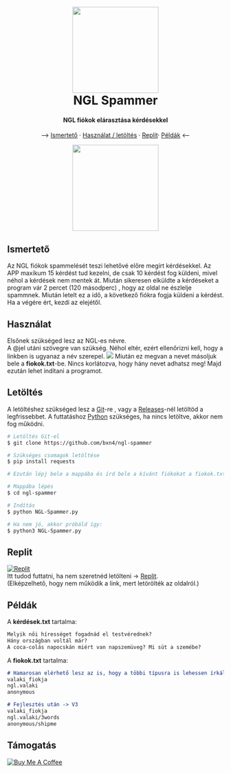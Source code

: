 
<h1 align="center">
  <br>
<img src="https://user-images.githubusercontent.com/78733248/212997444-e311a1e9-cfae-4217-8118-ac23512723a9.jpg" width="200"></a>
  <br>
  NGL Spammer
</h1>
<h4 align="center">NGL fiókok elárasztása kérdésekkel</h4>
<p align="center">
  --> <a href="#ismertető">Ismertető</a> ·
  <a href="#használat">Használat / letöltés</a> ·
  <a href="#replit">Replit</a>·
    <a href="#példák">Példák</a> <--
</p>

<center><img src="https://user-images.githubusercontent.com/78733248/213006672-89089652-3251-4fd1-9bb2-e3d3507903c7.gif" width=200 align="center"></center>

## Ismertető
Az NGL fiókok spammelését teszi lehetővé előre megírt kérdésekkel. Az APP maxikum 15 kérdést tud kezelni, de csak 10 kérdést fog küldeni, mivel néhol a kérdések nem mentek át. Miután sikeresen elküldte a kérdéseket a program vár 2 percet  (120 másodperc) , hogy az oldal ne észlelje spammnek. Miután letelt ez a idő, a következő fiókra fogja küldeni a kérdést. Ha a végére ért, kezdi az elejétől.

## Használat

Elsőnek szükséged lesz az NGL-es névre. <br> A @jel utáni szövegre van szükség. Néhol eltér, ezért ellenőrizni kell, hogy a linkben is ugyanaz a név szerepel.
<img src="https://user-images.githubusercontent.com/78733248/213011344-bfaf61fa-9e02-4fe8-a70c-eeb99e19f341.png">
Miután ez megvan a nevet másoljuk bele a **fiokok.txt**-be.
Nincs korlátozva, hogy hány nevet adhatsz meg!
Majd ezután lehet indítani a programot.

## Letöltés
A letöltéshez szükséged lesz a [Git](https://git-scm.com)-re , vagy a  [Releases](https://github.com/BXn4/NGL-Spammer/releases)-nél letöltöd a legfrissebbet. 
A futtatáshoz [Python](https://www.python.org/) szükséges, ha nincs letöltve, akkor nem fog működni.

```bash
# Letöltés Git-el
$ git clone https://github.com/bxn4/ngl-spammer

# Szükséges csomagok letöltése
$ pip install requests

# Ezután lépj bele a mappába és írd bele a kívánt fiókokat a fiokok.txt-be! (ha kihagytad volna)

# Mappába lépés
$ cd ngl-spammer

# Indítás
$ python NGL-Spammer.py

# Ha nem jó, akkor próbáld így:
$ python3 NGL-Spammer.py
```

## Replit
<a href="https://replit.com/@BXn4/NGL-Spammer?v=1" target="_blank"><img src="https://img.shields.io/badge/replit-667881?style=for-the-badge&logo=replit&logoColor=white" alt="Replit"></a><br>
Itt tudod futtatni, ha nem szeretnéd letölteni -> [Replit](https://replit.com/@BXn4/NGL-Spammer?v=1).  <br> (Elképzelhető, hogy nem működik a link, mert letörölték az oldalról.)

## Példák
A **kérdések.txt** tartalma:
```markdown
Melyik női hírességet fogadnád el testvérednek?
Hány országban voltál már?
A coca-colás napocskán miért van napszemüveg? Mi süt a szemébe?
```
A **fiokok.txt** tartalma:
```markdown
# Hamarosan elérhető lesz az is, hogy a többi típusra is lehessen írkálni!
valaki_fiokja
ngl.valaki
anonymous

# Fejlesztés után -> V3
valaki_fiokja
ngl.valaki/3words
anonymous/shipme
```

## Támogatás

<a href="https://www.buymeacoffee.com/bence912" target="_blank"><img src="https://www.buymeacoffee.com/assets/img/custom_images/purple_img.png" alt="Buy Me A Coffee">
